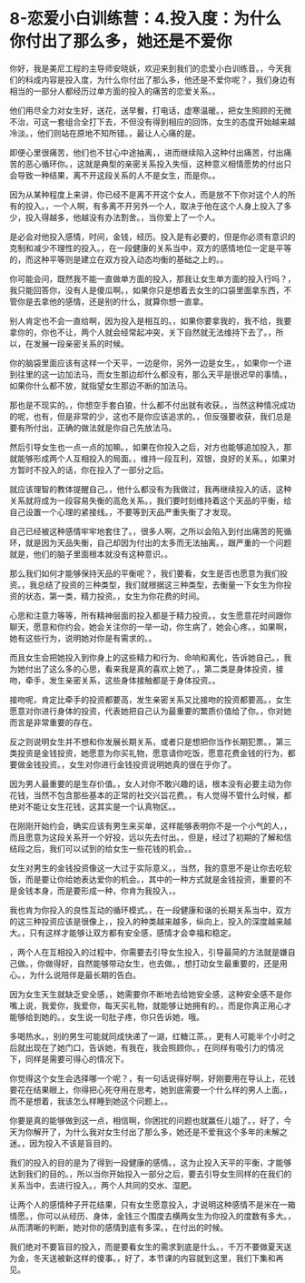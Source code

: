 # 8-恋爱小白训练营：4.投入度：为什么你付出了那么多，她还是不爱你

你好，我是美尼工程的主导师安晓妖，欢迎来到我们的恋爱小白训练音。，今天我们的科成内容是投入度，为什么你付出了那么多，他还是不爱你呢？，我们身边有相当的一部分人都经历过单方面的投入的痛苦的恋爱关系。。

他们用尽全力对女生好，送花，送早餐，打电话，虚寒温暖。，把女生照顾的无微不治，可这一套组合全打下去，不但没有得到相应的回饰，女生的态度开始越来越冷淡。，他们则站在原地不知所错。，最让人心痛的是。

即便心里很痛苦，他们也不甘心中途抽离，，进而继续陷入这种付出痛苦，付出痛苦的恶心循环你。，这就是典型的亲密关系投入失恒，这种意义相情愿势的付出只会导致一种结果，离不开这段关系的人不是女生，而是你。。

因为从某种程度上来讲，你已经不是离不开这个女人，而是放不下你对这个人的所有的投入。，一个人啊，有多离不开另外一个人，取决于他在这个人身上投入了多少，投入得越多，他越没有办法割舍。，当你爱上了一个人。

是必会对他投入感情，时间，金钱，经历。投入是有必要的，但是你必须有意识的克制和减少不理性的投入。，在一段健康的关系当中，双方的感情地位一定是平等的，而这种平等则是建立在双方投入动态均衡的基础之上的。。

你可能会问，既然我不能一直做单方面的投入，那我让女生单方面的投入行吗？，我只能回答你，没有人是傻瓜啊。，如果你只是想着去女生的口袋里面拿东西，不管你是去拿他的感情，还是别的什么，就算你想一直拿。

别人肯定也不会一直给啊，因为投入是相互的。，如果你要拿我的，我不给，我要拿你的，你也不让，两个人就会经常起冲突，关下自然就无法维持下去了。，所以，在发展一段亲密关系的时候。

你的脑袋里面应该有这样一个天平，一边是你，另外一边是女生。，如果你一个进到往里的这一边加法马，而女生那边却什么都没有，那么天平是很迟早的事情。，如果你什么都不放，就指望女生那边不断的加法马。

那也是不现实的。，你想空手套白狼，什么都不付出就有收获。，当然这种情况成功的呢，也有，但是非常的少，这也不是你应该追求的。，但反强要收获，我们总是要有所付出，正确的做法就是你自己先放法马。

然后引导女生也一点一点的加嘛。，如果在你投入之后，对方也能够追加投入，那就能够形成两个人互相投入的局面。，维持一段互利，双银，良好的关系。，如果对方暂时不投入的话，你在投入了一部分之后。

就应该理智的教体提醒自己。，他什么都没有为我做过，我再继续投入的话，这种关系就将成为一段容易失衡的高危关系。，我们要时刻维持着这个天品的平衡，给自己设置一个心理的紧接线。，不要等到天品严重失衡了才发现。

自己已经被这种感情牢牢地套住了。，很多人啊，之所以会陷入到付出痛苦的死循环，就是因为天品失衡，自己却因为付出的太多而无法抽离。，跟严重的一个问题就是，他们的脑子里面根本就没有这种意识。。

那么我们如何才能够保持天品的平衡呢？，我们要看，女生是否也愿意为我们投资。，我总结了投资的三种类型，我们就根据这三种类型，去衡量一下女生为你投资的状态，第一类，精力投资。，女生为你花费的时间。

心思和注意力等等，所有精神层面的投入都是于精力投资。，女生愿意花时间跟你聊天，愿意和你约会，她会关注你的一举一动，你生病了，她会心疼。，如果啊，她有这些行为，说明她对你是有需求的。。

而且女生会把她投入到你身上的这些精力和行为、命响和离化，告诉她自己。，我为她付出了这么多的心思，看来我是真的喜欢上她了。，第二类是身体投资，接吻，牵手，发生亲密关系，这些身体接触都是于身体投资。。

接吻呢，肯定比牵手的投资都要高，发生亲密关系又比接吻的投资都要高。，女生愿意对你进行身体的投资，代表她把自己认为最重要的繁质价值给了你。，你对她而言是非常重要的存在。

反之则说明女生并不想和你发展长期关系，或者只是想把你当作长期犯票。，第三类投资是金钱投资，她愿意为你买礼物，愿意请你吃饭，愿意花费金钱的行为，都要做金钱投资。，女生对你进行金钱投资说明她真的很在乎你了。

因为男人最重要的是生存价值。，女人对你不敢兴趣的话，根本没有必要主动为你花钱，当然不包含那些基本的正常的社交兴旨花费。，有人觉得不管什么时候，都绝对不能让女生花钱，这其实是一个认真物区。。

在刚刚开始约会，确实应该有男生来买单，这样能够表明你不是一个小气的人，，而且愿意为这段关系开一个好投，远以先去付出。，但是，经过了初期的了解和信结段之后，我们可以试到的给女生一些花钱的机会。。

女生对男生的金钱投资像这一大过于实际意义。，当然，我的意思不是让你去吃软饭，而是要让你给她表达爱你的机会。，其中的一种方式就是金钱投资，重要的不是金钱本身，而是要形成一种，你肯为我投入，。

我也肯为你投入的良性互动的循环模式。，在一段健康和谐的长期关系当中，双方的这三种投资应该是很像上，，投入的种类越来越多，纵向上，投入的深度越来越大。，只有这样才能够让双方都有安全感，感情才会幸福和稳定。

，两个人在互相投入的过程中，你需要去引导女生投入，引导最简的方法就是嫌自己做。，你做得好，自然能够带动女生，也去做。，想打动女生最重要的，还是用心。，为什么说陪伴是最长期的告白。

因为女生天生就缺乏安全感，，她需要你不断地去给她安全感，这种安全感不是你嘴上说，我爱你，我爱你，每天买礼物，就能够让她拥有的。，而是你真正用心才能够给到她的。，女生说一句肚子疼，你只告诉她，哦。

多喝热水。，别的男生可能就同成快递了一湖，红糖江茶。，更有人可能半个小时之后就出现在了她门口，告诉她，有我在，我会照顾你。，在同样有吸引力的情况下，同样是需要可得心的情况下。

你觉得这个女生会选择哪一个呢？，有一句话说得好啊，好刚要用在导认上，花钱要花在结果眼上，你得把心死夺用在思考，她到底需要一个什么样的男人上面。，而不是想着，我该怎么样睡到她这个问题上。。

你要是真的能够做到这一点，相信啊，你困扰的问题也就赢任儿姐了。，好了，今天为你解开了，为什么我对女生付出了那么多，她还是不爱我这个多年的未解之迷。，因为投入不该是盲目的。

我们的投入的目的是为了得到一段健康的感情。，这为止投入天平的平衡，才能够达到我们的目的。，所以当你开始投入一部分之后，要去引导女生同样的在我们的关系当中，去进行投入。，两个人共同的交水、湿肥。

让两个人的感情种子开花结果，只有女生愿意投入，才说明这种感情不是米在一箱情愿。，你可以从经历、身体，金钱三个围度去横两女生为你投入的度数有多大。，从而清晰的判断，她对你的感情到底有多深。，在付出的时候。

我们绝对不要盲目的投入，而是要看女生的需求到底是什么。，千万不要做夏天送为金，冬天送被新这样的傻事。，好了，本节课的内容就到这里，我们下集和再见。

